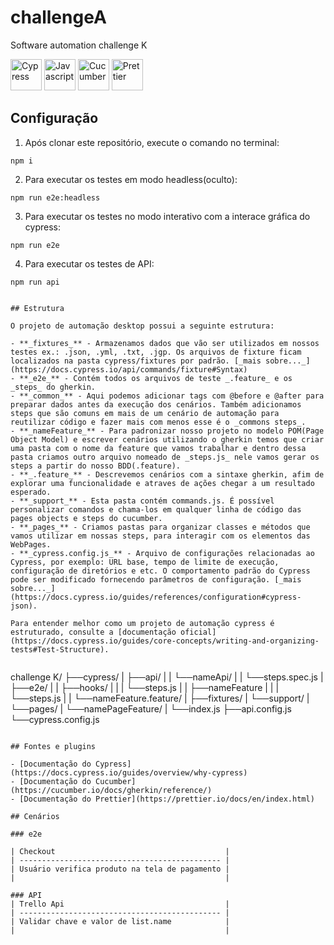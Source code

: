 # challengeA
Software automation challenge K

<div justify-content="space-between" align-items="center">
    <img src="https://seekicon.com/free-icon-download/cypress_1.svg" width="50" alt= "Cypress"/>
    <img src="https://seekicon.com/free-icon-download/javascript_3.svg" width="50" alt="Javascript"/>
    <img src="https://seekicon.com/free-icon-download/cucumber_1.svg" width="50" alt="Cucumber"/>
    <img src="https://seekicon.com/free-icon-download/prettier_2.svg" width="50" alt="Prettier"/>
</div>

## Configuração

1. Após clonar este repositório, execute o comando no terminal:
```
npm i
```
2. Para executar os testes em modo headless(oculto):
```
npm run e2e:headless
```
3. Para executar os testes no modo interativo com a interace gráfica do cypress:
```
npm run e2e
```
4. Para executar os testes de API:
```
npm run api


## Estrutura

O projeto de automação desktop possui a seguinte estrutura:

- **_fixtures_** - Armazenamos dados que vão ser utilizados em nossos testes ex.: .json, .yml, .txt, .jgp. Os arquivos de fixture ficam localizados na pasta cypress/fixtures por padrão. [_mais sobre..._](https://docs.cypress.io/api/commands/fixture#Syntax)
- **_e2e_** - Contém todos os arquivos de teste _.feature_ e os _steps_ do gherkin.
- **_common_** - Aqui podemos adicionar tags com @before e @after para preparar dados antes da execução dos cenários. Também adicionamos steps que são comuns em mais de um cenário de automação para reutilizar código e fazer mais com menos esse é o _commons steps_.
- **_nameFeature_** - Para padronizar nosso projeto no modelo POM(Page Object Model) e escrever cenários utilizando o gherkin temos que criar uma pasta com o nome da feature que vamos trabalhar e dentro dessa pasta criamos outro arquivo nomeado de _steps.js_ nele vamos gerar os steps a partir do nosso BDD(.feature).
- **_.feature_** - Descrevemos cenários com a sintaxe gherkin, afim de explorar uma funcionalidade e atraves de ações chegar a um resultado esperado.
- **_support_** - Esta pasta contém commands.js. É possível personalizar comandos e chama-los em qualquer linha de código das pages objects e steps do cucumber.
- **_pages_** - Criamos pastas para organizar classes e métodos que vamos utilizar em nossas steps, para interagir com os elementos das WebPages.
- **_cypress.config.js_** - Arquivo de configurações relacionadas ao Cypress, por exemplo: URL base, tempo de limite de execução, configuração de diretórios e etc. O comportamento padrão do Cypress pode ser modificado fornecendo parâmetros de configuração. [_mais sobre..._](https://docs.cypress.io/guides/references/configuration#cypress-json).

Para entender melhor como um projeto de automação cypress é estruturado, consulte a [documentação oficial](https://docs.cypress.io/guides/core-concepts/writing-and-organizing-tests#Test-Structure).


````
challenge K/
    ├──cypress/
    |   ├──api/
    |   |   └──nameApi/
    |   |       └──steps.spec.js
    |   ├──e2e/
    |   |   ├──hooks/
    |   |   |    └──steps.js
    |   |   ├──nameFeature
    |   |   |    └──steps.js
    |   |   └──nameFeature.feature/
    |   ├──fixtures/
    |   └──support/
    |       └──pages/
    |           └──namePageFeature/
    |               └──index.js
    ├──api.config.js
    └──cypress.config.js
````

## Fontes e plugins

- [Documentação do Cypress](https://docs.cypress.io/guides/overview/why-cypress)
- [Documentação do Cucumber](https://cucumber.io/docs/gherkin/reference/)
- [Documentação do Prettier](https://prettier.io/docs/en/index.html)

## Cenários

### e2e

| Checkout                                      |
| --------------------------------------------- |
| Usuário verifica produto na tela de pagamento |
|                                               |

### API
| Trello Api                                    |
| --------------------------------------------- |
| Validar chave e valor de list.name            |
|                                               |
